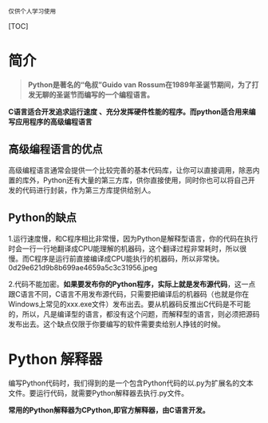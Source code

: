     仅供个人学习使用
[TOC]
# 简介
>**Python是著名的“龟叔”Guido van Rossum在1989年圣诞节期间，为了打发无聊的圣诞节而编写的一个编程语言。**

**C语言适合开发追求运行速度 、充分发挥硬件性能的程序。而python适合用来编写应用程序的高级编程语言**
## 高级编程语言的优点
高级编程语言通常会提供一个比较完善的基本代码库，让你可以直接调用，除恶内置的库外，Python还有大量的第三方库，供你直接使用，同时你也可以将自己开发的代码进行封装，作为第三方库提供给别人。
## Python的缺点

1.运行速度慢，和C程序相比非常慢，因为Python是解释型语言，你的代码在执行时会一行一行地翻译成CPU能理解的机器码，这个翻译过程非常耗时，所以很慢。而C程序是运行前直接编译成CPU能执行的机器码，所以非常快。
0d29e621d9b8b699ae4659a5c3c31956.jpeg

2.代码不能加密。**如果要发布你的Python程序，实际上就是发布源代码**，这一点跟C语言不同，C语言不用发布源代码，只需要把编译后的机器码（也就是你在Windows上常见的xxx.exe文件）发布出去。要从机器码反推出C代码是不可能的，所以，凡是编译型的语言，都没有这个问题，而解释型的语言，则必须把源码发布出去。这个缺点仅限于你要编写的软件需要卖给别人挣钱的时候。
# Python 解释器

编写Python代码时，我们得到的是一个包含Python代码的以.py为扩展名的文本文件。要运行代码，就需要Python解释器去执行.py文件。
   
**常用的Python解释器为CPython,即官方解释器，由C语言开发。**
